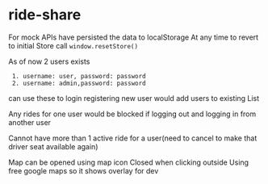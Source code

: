 # ride-share

For mock APIs have persisted the data to localStorage
At any time to revert to initial Store call `window.resetStore()`

As of now 2 users exists
```
 1. username: user, password: password
 2. username: admin,password: password
```
can use these to login
registering new user would add users to existing List

Any rides for one user would be blocked if logging out and logging in from another user

Cannot have more than 1 active ride for a user(need to cancel to make that driver seat available again)

Map can be opened using map icon
Closed when clicking outside
Using free google maps so it shows overlay for dev
